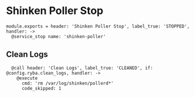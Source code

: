 
# Shinken Poller Stop

    module.exports = header: 'Shinken Poller Stop', label_true: 'STOPPED', handler: ->
      @service_stop name: 'shinken-poller'

## Clean Logs

      @call header: 'Clean Logs', label_true: 'CLEANED', if: @config.ryba.clean_logs, handler: ->
        @execute
          cmd: 'rm /var/log/shinken/pollerd*'
          code_skipped: 1
